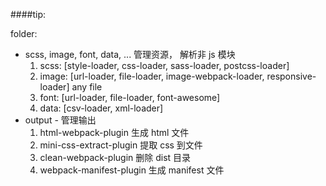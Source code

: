 ####tip:

folder:

- scss, image, font, data, ... 管理资源， 解析非 js 模块
  1. scss: [style-loader, css-loader, sass-loader, postcss-loader]
  2. image: [url-loader, file-loader, image-webpack-loader, responsive-loader] any file
  3. font: [url-loader, file-loader, font-awesome]
  4. data: [csv-loader, xml-loader]
- output - 管理输出
  1. html-webpack-plugin 生成 html 文件
  2. mini-css-extract-plugin 提取 css 到文件
  3. clean-webpack-plugin 删除 dist 目录
  4. webpack-manifest-plugin 生成 manifest 文件
